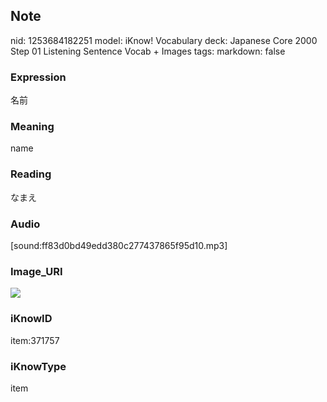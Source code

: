## Note
nid: 1253684182251
model: iKnow! Vocabulary
deck: Japanese Core 2000 Step 01 Listening Sentence Vocab + Images
tags: 
markdown: false

### Expression
名前

### Meaning
name

### Reading
なまえ

### Audio
[sound:ff83d0bd49edd380c277437865f95d10.mp3]

### Image_URI
<!DOCTYPE html>
<title></title>
<img src="e95a740fb6f0fcd09398aab835a7d93b.jpg">



### iKnowID
item:371757

### iKnowType
item
